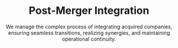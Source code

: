---
layout: sub-industry
parent: Private Equity
order: 3
title: "Post-Merger Integration"
subtitle: "We manage the complex process of integrating acquired companies, ensuring seamless transitions, realizing synergies, and maintaining operational continuity."
  
challenges:
  - "Cultural integration and change management"
  - "Realizing synergies while maintaining business continuity"
  - "Aligning operating models and processes"
  - "Balancing integration speed with thoroughness"
  
solutions:
  - title: "Integration Management Office (IMO) Establishment"
    content:
      - "Day 1 readiness planning and execution"
      - "Synergy tracking and realization acceleration"
      - "Cross-functional integration coordination"
  - title: "Operating Model Optimization"
    content:
      - "Best practice identification and implementation"
      - "Process standardization and efficiency improvement"
      - "Organizational structure redesign"
  - title: "Change Management"
    content:
      - "Comprehensive communication plans"
      - "Leadership alignment and training programs"
      - "Employee engagement and retention strategies"
  
outcomes:
  - "15-25% faster synergy realization"
  - "Minimized business disruption during integration"
  - "Enhanced operational efficiency across combined entity"
  - "Accelerated cultural alignment and employee engagement"
  
why_choose:
  - "Integration Expertise: Extensive experience in managing successful post-merger integrations."
  - "Holistic Approach: Addressing all aspects of integration from operations to culture."
  - "Synergy Focused: Ensuring that identified synergies are realized effectively."
  - "Change Management Excellence: Facilitating smooth transitions and high employee engagement."
  - "Collaborative Partnership: Working closely with your team to ensure tailored and impactful integration solutions."
  
cta: "Ready to ensure a seamless integration of your recent acquisition? Contact SLKone today to learn how our Post-Merger Integration services can drive your combined company's success."
icon: "fa-merge"
color: "tangerine"
---